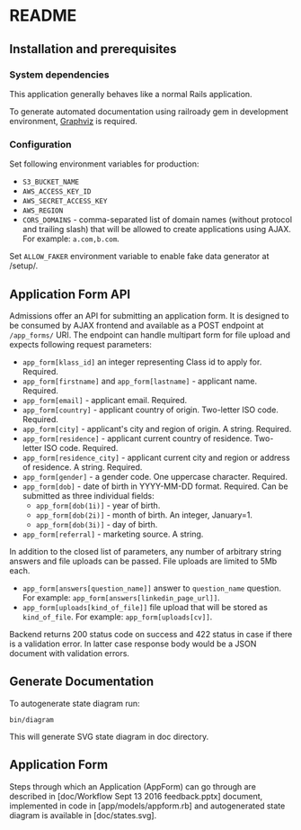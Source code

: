 # README

## Installation and prerequisites

### System dependencies

This application generally behaves like a normal Rails application.

To generate automated documentation using railroady gem in development environment, [Graphviz](http://www.graphviz.org) is required.

### Configuration

Set following environment variables for production:
* `S3_BUCKET_NAME`
* `AWS_ACCESS_KEY_ID`
* `AWS_SECRET_ACCESS_KEY`
* `AWS_REGION`
* `CORS_DOMAINS` - comma-separated list of domain names (without protocol and trailing slash) that will be allowed to create applications using AJAX. For example: `a.com,b.com`.

Set `ALLOW_FAKER` environment variable to enable fake data generator at /setup/.

## Application Form API

Admissions offer an API for submitting an application form. It is designed to be consumed by AJAX frontend and available as a POST endpoint at `/app_forms/` URI. The endpoint can handle multipart form for file upload and expects following request parameters:
* `app_form[klass_id]` an integer representing Class id to apply for. Required.
* `app_form[firstname]` and `app_form[lastname]` - applicant name. Required.
* `app_form[email]` - applicant email. Required.
* `app_form[country]` - applicant country of origin. Two-letter ISO code. Required.
* `app_form[city]` - applicant's city and region of origin. A string. Required.
* `app_form[residence]` - applicant current country of residence. Two-letter ISO code. Required.
* `app_form[residence_city]` - applicant current city and region or address of residence. A string. Required.
* `app_form[gender]` - a gender code. One uppercase character. Required.
* `app_form[dob]` - date of birth in YYYY-MM-DD format. Required. Can be submitted as three individual fields:
  * `app_form[dob(1i)]` - year of birth.
  * `app_form[dob(2i)]` - month of birth. An integer, January=1.
  * `app_form[dob(3i)]` - day of birth.
* `app_form[referral]` - marketing source. A string.

In addition to the closed list of parameters, any number of arbitrary string answers and file uploads can be passed. File uploads are limited to 5Mb each.

* `app_form[answers[question_name]]` answer to `question_name` question. For example: `app_form[answers[linkedin_page_url]]`.
* `app_form[uploads[kind_of_file]]` file upload that will be stored as `kind_of_file`. For example: `app_form[uploads[cv]]`.

Backend returns 200 status code on success and 422 status in case if there is a validation error. In latter case response body would be a JSON document with validation errors.

## Generate Documentation

To autogenerate state diagram run:

    bin/diagram

This will generate SVG state diagram in doc directory.

## Application Form

Steps through which an Application (AppForm) can go through are
described in [doc/Workflow Sept 13 2016 feedback.pptx] document,
implemented in code in [app/models/appform.rb] and autogenerated state diagram
is available in [doc/states.svg].